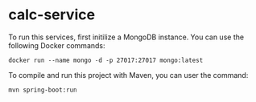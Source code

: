 # calc-service

To run this services, first initilize a MongoDB instance. You can use the following Docker commands:
```
docker run --name mongo -d -p 27017:27017 mongo:latest
```

To compile and run this project with Maven, you can user the command:

```
mvn spring-boot:run
```
